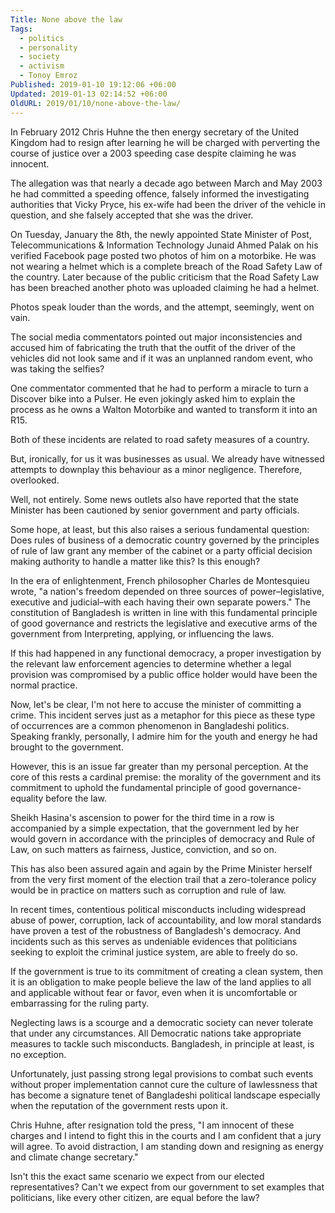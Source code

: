 ```yaml
---
Title: None above the law
Tags:
  - politics
  - personality
  - society
  - activism
  - Tonoy Emroz
Published: 2019-01-10 19:12:06 +06:00
Updated: 2019-01-13 02:14:52 +06:00
OldURL: 2019/01/10/none-above-the-law/
---
```


In February 2012 Chris Huhne the then energy secretary of the United Kingdom had to resign after learning he will be charged with perverting the course of justice over a 2003 speeding case despite claiming he was innocent.

The allegation was that nearly a decade ago between March and May 2003 he had committed a speeding offence, falsely informed the investigating authorities that Vicky Pryce, his ex-wife had been the driver of the vehicle in question, and she falsely accepted that she was the driver.

On Tuesday, January the 8th, the newly appointed State Minister of Post, Telecommunications &amp; Information Technology Junaid Ahmed Palak on his verified Facebook page posted two photos of him on a motorbike. He was not wearing a helmet which is a complete breach of the Road Safety Law of the country. Later because of the public criticism that the Road Safety Law has been breached another photo was uploaded claiming he had a helmet.

Photos speak louder than the words, and the attempt, seemingly, went on vain.

The social media commentators pointed out major inconsistencies and accused him of fabricating the truth that the outfit of the driver of the vehicles did not look same and if it was an unplanned random event, who was taking the selfies?

One commentator commented that he had to perform a miracle to turn a Discover bike into a Pulser. He even jokingly asked him to explain the process as he owns a Walton Motorbike and wanted to transform it into an R15.

Both of these incidents are related to road safety measures of a country.

But, ironically, for us it was businesses as usual. We already have witnessed attempts to downplay this behaviour as a minor negligence. Therefore, overlooked.

Well, not entirely. Some news outlets also have reported that the state Minister has been cautioned by senior government and party officials.

Some hope, at least, but this also raises a serious fundamental question: Does rules of business of a democratic country governed by the principles of rule of law grant any member of the cabinet or a party official decision making authority to handle a matter like this? Is this enough?

In the era of enlightenment, French philosopher Charles de Montesquieu wrote, "a nation's freedom depended on three sources of power–legislative, executive and judicial–with each having their own separate powers." The constitution of Bangladesh is written in line with this fundamental principle of good governance and restricts the legislative and executive arms of the government from Interpreting, applying, or influencing the laws.

If this had happened in any functional democracy, a proper investigation by the relevant law enforcement agencies to determine whether a legal provision was compromised by a public office holder would have been the normal practice.

Now, let's be clear, I'm not here to accuse the minister of committing a crime. This incident serves just as a metaphor for this piece as these type of occurrences are a common phenomenon in Bangladeshi politics. Speaking frankly, personally, I admire him for the youth and energy he had brought to the government.

However, this is an issue far greater than my personal perception. At the core of this rests a cardinal premise: the morality of the government and its commitment to uphold the fundamental principle of good governance- equality before the law.

Sheikh Hasina's ascension to power for the third time in a row is accompanied by a simple expectation, that the government led by her would govern in accordance with the principles of democracy and Rule of Law, on such matters as fairness, Justice, conviction, and so on.

This has also been assured again and again by the Prime Minister herself from the very first moment of the election trail that a zero-tolerance policy would be in practice on matters such as corruption and rule of law.

In recent times, contentious political misconducts including widespread abuse of power, corruption, lack of accountability, and low moral standards have proven a test of the robustness of Bangladesh's democracy. And incidents such as this serves as undeniable evidences that politicians seeking to exploit the criminal justice system, are able to freely do so.

If the government is true to its commitment of creating a clean system, then it is an obligation to make people believe the law of the land applies to all and applicable without fear or favor, even when it is uncomfortable or embarrassing for the ruling party.

Neglecting laws is a scourge and a democratic society can never tolerate that under any circumstances. All Democratic nations take appropriate measures to tackle such misconducts. Bangladesh, in principle at least, is no exception.

Unfortunately, just passing strong legal provisions to combat such events without proper implementation cannot cure the culture of lawlessness that has become a signature tenet of Bangladeshi political landscape especially when the reputation of the government rests upon it.

Chris Huhne, after resignation told the press, "I am innocent of these charges and I intend to fight this in the courts and I am confident that a jury will agree. To avoid distraction, I am standing down and resigning as energy and climate change secretary."

Isn't this the exact same scenario we expect from our elected representatives? Can't we expect from our government to set examples that politicians, like every other citizen, are equal before the law?
